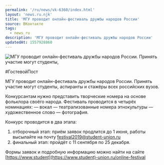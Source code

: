```yaml
---
permalink: '/ru/news/vk-6360/index.html'
layout: 'news.ru.njk'
title: 'МГУ проводит онлайн-фестиваль дружбы народов России'
source: ВКонтакте
tags:
  - news_ru
description: 'МГУ проводит онлайн-фестиваль дружбы народов России'
updatedAt: 1557928860
---
```

![МГУ проводит онлайн-фестиваль дружбы народов России. Принять участие могут студенты,](https://sun9-5.userapi.com/impf/c855020/v855020974/4202d/rlT7dbD9Wh0.jpg?size=900x600&quality=96&proxy=1&sign=0f0d2c25e3a329baab74cd0521d57953&c_uniq_tag=k2xUEzIB-el_eatcec4vPHBRuqv8tW7648GO5vRYTnI&type=album)

#ГостевойПост

МГУ проводит онлайн-фестиваль дружбы народов России. Принять участие могут студенты, аспиранты и стажёры всех российских вузов.

Конкурсантам нужно представить творческие номера на основе фольклора своёго народа. Фестиваль проводится в четырёх номинациях:
— вокал
— театрализованные номера этнокультуры
— художественное слово
— фотография.

Конкурс проводится в два этапа:
1) отборочный этап: приём заявок продлится до 1 июня, работы высылайте на почту festival2019@student-union.ru
2) финальный этап: пройдёт с 11 сентября по 25 декабря.

Формы заявок и подробную информацию можно найти на сайте [https://www.student](https://www.student)-union.ru/online-festival
